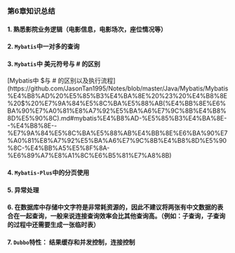 ### 第6章知识总结

#### 1. 熟悉影院业务逻辑（电影信息，电影场次，座位情况等）

#### 2. `Mybatis`中一对多的查询

#### 3. `Mybatis`中 美元符号与 # 的区别

[Mybatis中 $与 # 的区别以及执行流程](https://github.com/JasonTan1995/Notes/blob/master/Java/Mybatis/Mybatis%E4%B8%AD%20%E5%85%B3%E4%BA%8E%20%23%20%E4%B8%8E%20$%20%E7%9A%84%E5%8C%BA%E5%88%AB(%E4%BB%8E%E6%BA%90%E7%A0%81%E8%A7%92%E5%BA%A6%E7%9C%8B%E4%B8%8D%E5%90%8C).md#mybatis%E4%B8%AD-%E5%85%B3%E4%BA%8E--%E4%B8%8E--%E7%9A%84%E5%8C%BA%E5%88%AB%E4%BB%8E%E6%BA%90%E7%A0%81%E8%A7%92%E5%BA%A6%E7%9C%8B%E4%B8%8D%E5%90%8C-%E4%BB%A5%E5%8F%8A-%E6%89%A7%E8%A1%8C%E6%B5%81%E7%A8%8B)

#### 4. `Mybatis-Plus`中的分页使用

#### 5. 异常处理

#### 6. 在数据库中存储中文字符是非常耗资源的，因此不建议将两张有中文数据的表合在一起查询，一般来说连接查询效率会比其他查询高。（例如：子查询，子查询的过程中还需要生成一张临时表）

#### 7. `Dubbo`特性： 结果缓存和并发控制，连接控制
